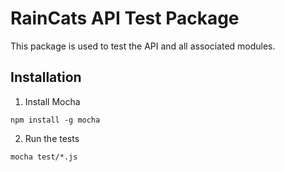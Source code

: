 # RainCats API Test Package

This package is used to test the API and all associated modules.

## Installation

1. Install Mocha

```Shell
npm install -g mocha
```

2. Run the tests

```Shell
mocha test/*.js
```


